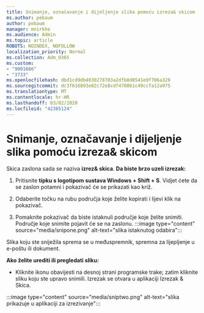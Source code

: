 ```yaml
---
title: Snimanje, označavanje i dijeljenje slika pomoću izreza& skicom
ms.author: pebaum
author: pebaum
manager: mnirkhe
ms.audience: Admin
ms.topic: article
ROBOTS: NOINDEX, NOFOLLOW
localization_priority: Normal
ms.collection: Adm_O365
ms.custom:
- "9001666"
- "3733"
ms.openlocfilehash: dbd1cd9db4830278703a2dfb8d0541e9f706a326
ms.sourcegitcommit: dc3f616893e02c72e8cdf4700b1c49ccfa12a975
ms.translationtype: MT
ms.contentlocale: hr-HR
ms.lasthandoff: 03/02/2020
ms.locfileid: "42365124"
---
```

# <a name="use-snip--sketch-to-capture-mark-up-and-share-images"></a>Snimanje, označavanje i dijeljenje slika pomoću izreza& skicom

Skica zaslona sada se naziva **izrez& skica**. **Da biste brzo uzeli izrezak:**

1. Pritisnite **tipku s logotipom sustava Windows + Shift + S**. Vidjet ćete da se zaslon potamni i pokazivač će se prikazati kao križ. 

2. Odaberite točku na rubu područja koje želite kopirati i lijevi klik na pokazivač. 

3. Pomaknite pokazivač da biste istaknuli područje koje želite snimiti. Područje koje snimite pojavit će se na zaslonu.
:::image type="content" source="media/snipone.png" alt-text="slika istaknutog odabira":::

Slika koju ste sniježila sprema se u međuspremnik, spremna za lijepljenje u e-poštu ili dokument. 

**Ako želite urediti ili pregledati sliku:** 

- Kliknite ikonu obavijesti na desnoj strani programske trake; zatim kliknite sliku koju ste upravo snimili. Izrezak se otvara u aplikaciji Izrezak & Skica.

:::image type="content" source="media/sniptwo.png" alt-text="slika prikazuje u aplikaciji za izrezivanje":::